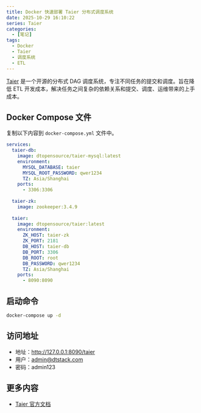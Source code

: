 ```yaml
---
title: Docker 快速部署 Taier 分布式调度系统
date: 2025-10-29 16:10:22
series: Taier
categories:
  - [笔记]
tags:
  - Docker
  - Taier
  - 调度系统
  - ETL
---
```


[Taier](https://blog.v4coder.cn/2025/10/29/open-source/taier/) 是一个开源的分布式 DAG 调度系统，专注不同任务的提交和调度。旨在降低 ETL 开发成本，解决任务之间复杂的依赖关系和提交、调度、运维带来的上手成本。

## Docker Compose 文件

复制以下内容到 `docker-compose.yml` 文件中。

```yaml
services:
  taier-db:
    image: dtopensource/taier-mysql:latest
    environment:
      MYSQL_DATABASE: taier
      MYSQL_ROOT_PASSWORD: qwer1234
      TZ: Asia/Shanghai
    ports:
      - 3306:3306
  
  taier-zk:
    image: zookeeper:3.4.9
  
  taier:
    image: dtopensource/taier:latest
    environment:
      ZK_HOST: taier-zk
      ZK_PORT: 2181
      DB_HOST: taier-db
      DB_PORT: 3306
      DB_ROOT: root
      DB_PASSWORD: qwer1234
      TZ: Asia/Shanghai
    ports:
      - 8090:8090
```

## 启动命令

```bash
docker-compose up -d
```

## 访问地址

- 地址：http://127.0.0.1:8090/taier
- 用户：admin@dtstack.com
- 密码：admin123

## 更多内容

- [Taier 官方文档](https://dtstack.github.io/Taier/docs/guides/introduction)
